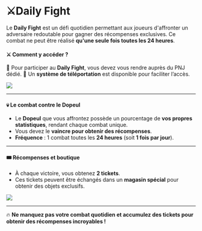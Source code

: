 # ⚔️Daily Fight

Le **Daily Fight** est un défi quotidien permettant aux joueurs d'affronter un adversaire redoutable pour gagner des récompenses exclusives. Ce combat ne peut être réalisé **qu'une seule fois toutes les 24 heures**.

#### ⚔️ **Comment y accéder ?** <a href="#comment-y-acceder" id="comment-y-acceder"></a>

🔹 Pour participer au **Daily Fight**, vous devez vous rendre auprès du PNJ dédié. 🔹 Un **système de téléportation** est disponible pour faciliter l’accès.

![](https://vallya.gitbook.io/~gitbook/image?url=https%3A%2F%2F677697625-files.gitbook.io%2F%7E%2Ffiles%2Fv0%2Fb%2Fgitbook-x-prod.appspot.com%2Fo%2Fspaces%252FTJCjQJc02Pk37oWThIix%252Fuploads%252FyxPhtTpyiWl0mEYb2tqu%252Fimage.png%3Falt%3Dmedia%26token%3Dae0b3d74-1f7d-4acf-a419-58494738a305\&width=768\&dpr=4\&quality=100\&sign=fc635c9e\&sv=2)

***

#### 💀 **Le combat contre le Dopeul** <a href="#le-combat-contre-le-dopeul" id="le-combat-contre-le-dopeul"></a>

* Le **Dopeul** que vous affrontez possède un pourcentage de **vos propres statistiques**, rendant chaque combat unique.
* Vous devez le **vaincre pour obtenir des récompenses**.
* **Fréquence** : 1 combat toutes les **24 heures** (soit **1 fois par jour**).

***

#### 🎟️ **Récompenses et boutique** <a href="#recompenses-et-boutique" id="recompenses-et-boutique"></a>

* À chaque victoire, vous obtenez **2 tickets**.
* Ces tickets peuvent être échangés dans un **magasin spécial** pour obtenir des objets exclusifs.

![](https://vallya.gitbook.io/~gitbook/image?url=https%3A%2F%2F677697625-files.gitbook.io%2F%7E%2Ffiles%2Fv0%2Fb%2Fgitbook-x-prod.appspot.com%2Fo%2Fspaces%252FTJCjQJc02Pk37oWThIix%252Fuploads%252FAKoFrCJ55mdVFg3hi6NT%252Fimage.png%3Falt%3Dmedia%26token%3D1cefb9b0-068f-4827-bb36-2eb58011577f\&width=768\&dpr=4\&quality=100\&sign=b5a6fa92\&sv=2)

***

🔥 **Ne manquez pas votre combat quotidien et accumulez des tickets pour obtenir des récompenses incroyables !**
